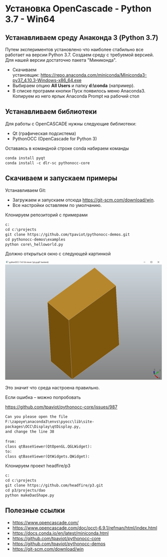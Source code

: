 # Установка OpenCascade - Python 3.7 - Win64
 
## Устанавливаем среду Анаконда 3 (Python 3.7)

Путем экспериментов установлено что наиболее стабильно все работает на версии Python 3.7. Создаем среду с требуемой версией. Для нашей версии достаточно пакета "Миниконда".

- Скачиваем установщик: <https://repo.anaconda.com/miniconda/Miniconda3-py37_4.10.3-Windows-x86_64.exe>
- Выбираем опцию **All Users** и папку **d:\conda** (например).
- В списке программ кнопки Пуск появилось меню Anaconda3. Копируем из него ярлык Anaconda Prompt на рабочий стол

## Устанавливаем библиотеки

Для работы с OpenCASCADE нужны следующие библиотеки:

- Qt (графическая подсистема) 
- PythonOCC (OpenCascade for Python 3)

Оставаясь в командной строке conda набираем команды

```
conda install pyqt
conda install -c dlr-sc pythonocc-core
```

## Скачиваем и запускаем примеры

Устанавливаем Git: 
- Загружаем и запускаем отсюда <https://git-scm.com/download/win>. 
- Все настройки оставляем по умолчанию.

Клонируем репозиторий с примерами

```
c:
cd c:\projects
git clone https://github.com/tpaviot/pythonocc-demos.git
cd pythonocc-demos\examples
python core\_helloworld.py
```

Должно открыться окно с следующей картинкой

![Test Image 3](success.png)

Это значит что среда настроена правильно.

Если ошибка – можно попробовать 

<https://github.com/tpaviot/pythonocc-core/issues/987>

```
Can you please open the file  
F:\zapoye\anaconda3\envs\pyocc\lib\site-packages\OCC\Display\qtDisplay.py,  
and change the line 38 

from:    
class qtBaseViewer(QtOpenGL.QGLWidget):
to:  
class qtBaseViewer(QtWidgets.QWidget):
```

Клонируем проект headfire/p3

```
c:
cd c:\projects
git clone https://github.com/headfire/p3.git
cd p3/projects/dao
python makeDaoShape.py
```

## **Полезные ссылки**

- <https://www.opencascade.com/>
- <https://www.opencascade.com/doc/occt-6.9.1/refman/html/index.html>
- <https://docs.conda.io/en/latest/miniconda.html>
- <https://github.com/tpaviot/pythonocc-core>
- <https://github.com/tpaviot/pythonocc-demos>
- <https://git-scm.com/download/win>


